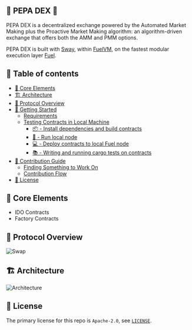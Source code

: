 ## 💱 PEPA DEX 💱

PEPA DEX is a decentralized exchange powered by the Automated Market Making plus the Proactive Market Making algorithm: an algorithm-driven exchange that offers both the AMM and PMM options.


PEPA DEX is built with [Sway](https://github.com/FuelLabs/sway), within [FuelVM](https://github.com/FuelLabs/fuel-specs), on the fastest modular execution layer [Fuel](https://fuel-labs.ghost.io/introducing-fuel-the-fastest-modular-execution-layer/). 

## 📗 Table of contents

- [🎯 Core Elements](#-core-elements)
- [🏗️ Architecture](#%EF%B8%8F-architecture)
- [🔖 Protocol Overview](#-protocol-overview)
- [🚀 Getting Started](./docs/GETTING_STARTED.md)
  - [Requirements](./docs/GETTING_STARTED.md#requirements)
  - [Testing Contracts in Local Machine](./docs/GETTING_STARTED.md#testing-contracts-in-local-machine)
    - [📦 - Install dependencies and build contracts](./docs/GETTING_STARTED.md#install-dependencies-and-build-contracts)
    - [📒 - Run local node](./docs/GETTING_STARTED.md#run-local-node)
    - [💻 - Deploy contracts to local Fuel node](./docs/GETTING_STARTED.md#deploy-contracts-to-local-fuel-node-with)
    - [📚 - Writing and running cargo tests on contracts](./docs/GETTING_STARTED.md#writing-and-running-cargo-tests-on-contracts)
- [🐽 Contribution Guide](./docs/CONTRIBUTING.md)
  - [Finding Something to Work On](./docs/CONTRIBUTING.md#finding-something-to-work-on)
  - [Contribution Flow](./docs/CONTRIBUTING.md#contribution-flow)
- [📜 License](#-license)

## 🎯 Core Elements

- IDO Contracts
- Factory Contracts

## 🔖 Protocol Overview

![Swap](https://imgur.com/RaGj39Q.png/)

## 🏗️ Architecture

![Architecture](https://i.imgur.com/VlyqHdd.png)

## 📜 License

The primary license for this repo is `Apache-2.0`, see [`LICENSE`](./LICENSE).
